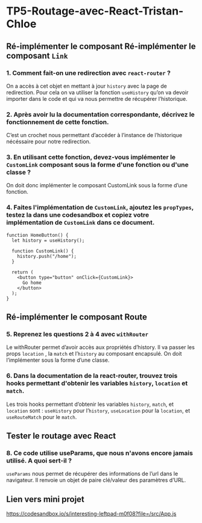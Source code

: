 # TP5-Routage-avec-React-Tristan-Chloe


## Ré-implémenter le composant Ré-implémenter le composant ```Link```

### 1. Comment fait-on une redirection avec ```react-router``` ?

On a accès à cet objet en mettant à jour ```history``` avec la page de redirection. Pour cela on va utiliser la fonction ```useHistory``` qu’on va devoir importer dans le code et qui va nous permettre de récupérer l’historique.


### 2. Après avoir lu la documentation correspondante, décrivez le fonctionnement de cette fonction.

C’est un crochet nous permettant d’accéder à l’instance de l’historique nécéssaire pour notre redirection.


### 3. En utilisant cette fonction, devez-vous implémenter le ```CustomLink``` composant sous la forme d'une fonction ou d'une classe ?

On doit donc implémenter le composant CustomLink sous la forme d’une fonction.


### 4. Faites l'implémentation de ```CustomLink```, ajoutez les ```propTypes```, testez la dans une codesandbox et copiez votre implémentation de ```CustomLink``` dans ce document.
```
function HomeButton() {
  let history = useHistory();

  function CustomLink() {
    history.push("/home");
  }

  return (
    <button type="button" onClick={CustomLink}>
      Go home
    </button>
  );
}
```


## Ré-implémenter le composant Route

### 5. Reprenez les questions 2 à 4 avec ```withRouter```
Le withRouter permet d’avoir accès aux propriétés d’history. Il va passer les props ```location``` , la ```match``` et l’```history``` au composant encapsulé.
On doit l’implémenter sous la forme d’une classe.

### 6. Dans la documentation de la react-router, trouvez trois hooks permettant d'obtenir les variables ```history```, ```location``` et ```match```.
Les trois hooks permettant d’obtenir les variables ```history```, ```match```, et ```location``` sont : ```useHistory``` pour l’```history```, ```useLocation``` pour la ```location```, et ```useRouteMatch``` pour le ```match```.



## Tester le routage avec React

### 8. Ce code utilise useParams, que nous n'avons encore jamais utilisé. A quoi sert-il ?
```useParams``` nous permet de récupérer des informations de l’url dans le navigateur.
Il renvoie un objet de paire clé/valeur des paramètres d’URL.



## Lien vers mini projet
https://codesandbox.io/s/interesting-leftpad-m0f08?file=/src/App.js

